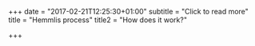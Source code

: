 +++
date = "2017-02-21T12:25:30+01:00"
subtitle = "Click to read more"
title = "Hemmlis process"
title2 = "How does it work?"

+++
